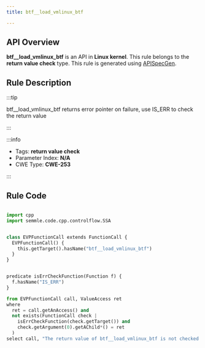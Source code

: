 ```yaml
---
title: btf__load_vmlinux_btf

---
```



## API Overview
**btf__load_vmlinux_btf** is an API in **Linux kernel**. This rule belongs to the **return value check** type. This rule is generated using [APISpecGen](../../tools/APISpecGen).
## Rule Description

:::tip

btf__load_vmlinux_btf returns error pointer on failure, use IS_ERR to check the return value

:::

:::info

- Tags: **return value check**
- Parameter Index: **N/A**
- CWE Type: **CWE-253**

:::

## Rule Code
```python

import cpp
import semmle.code.cpp.controlflow.SSA


class EVPFunctionCall extends FunctionCall {
  EVPFunctionCall() {
    this.getTarget().hasName("btf__load_vmlinux_btf")
  }
}


predicate isErrCheckFunction(Function f) {
  f.hasName("IS_ERR") 
}

from EVPFunctionCall call, ValueAccess ret
where
  ret = call.getAnAccess() and
  not exists(FunctionCall check |
    isErrCheckFunction(check.getTarget()) and
    check.getArgument(0).getAChild*() = ret
  )
select call, "The return value of btf__load_vmlinux_btf is not checked with IS_ERR."
    
```
